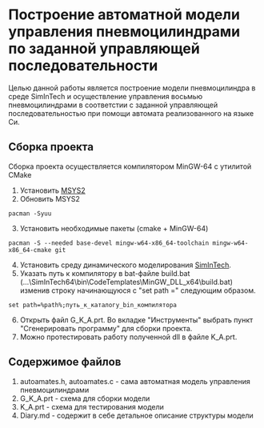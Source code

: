 # Построение автоматной модели управления пневмоцилиндрами по заданной управляющей последовательности
Целью данной работы является построение модели пневмоцилиндра в среде SimInTech и осуществление управления восьмью пневмоцилиндрами в соответстии с заданной управляющей последовательностью при помощи автомата реализованного на языке Си.
## Сборка проекта
Сборка проекта осуществляется компилятором MinGW-64 с утилитой CMake
1. Установить [MSYS2](https://www.msys2.org/)
2. Обновить MSYS2
```
pacman -Syuu
```
3. Установить необходимые пакеты (cmake + MinGW-64)
```
pacman -S --needed base-devel mingw-w64-x86_64-toolchain mingw-w64-x86_64-cmake git
```
4. Установить среду динамического моделирования [SimInTech](https://simintech.ru/).
5. Указать путь к компилятору в bat-файле build.bat (...\SimInTech64\bin\CodeTemplates\MinGW_DLL_x64\build.bat) изменив строку начинающуюся с "set path =" следующим образом.
```
set path=%path%;путь_к_каталогу_bin_компилятора
```
6. Открыть файл G_K_A.prt. Во вкладке "Инструменты" выбрать пункт "Сгенерировать программу" для сборки проекта.
7. Можно протестировать работу полученной dll в файле K_A.prt.

## Содержимое файлов
1. autoamates.h, autoamates.c - сама автоматная модель управления пневмоцилиндрами
2. G_K_A.prt - схема для сборки модели
3. K_A.prt - схема для тестирования модели
4. Diary.md - содержит в себе детальное описание структуры модели
